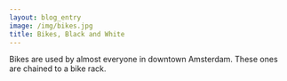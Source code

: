 ```yaml
---
layout: blog_entry
image: /img/bikes.jpg
title: Bikes, Black and White
---
```


Bikes are used by almost everyone in downtown Amsterdam. These ones are chained to a bike rack.
